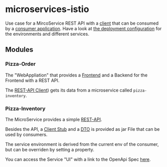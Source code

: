 # microservices-istio

Use case for a MircoService REST API with a [client](./pizza-inventory/pizza-inventory-api/src/main/java/io/joachimprinzbach/pizzainventory/api/PizzaInventoryClient.java) that can be consumed by a [consumer application](./pizza-order/src/main/java/io/joachimprinzbach/pizzaorder/PizzaOrderRestController.java).
Have a look at [the deployment configuration](https://github.com/joachimprinzbach/okd4-deployment-configuration) for the environments and different services.

## Modules

### Pizza-Order
The "WebAppliation" that provides a [Frontend](https://joachim-pizza-order-test.apps.origin.baloise.dev/) and a Backend for the Frontend with a REST API.

The [REST-API Client](./pizza-order/src/main/java/io/joachimprinzbach/pizzaorder/PizzaOrderRestController.java)) gets its data from a microservice called `pizza-inventory`. 


### Pizza-Inventory
The MicroService provides a simple [REST-API](./pizza-inventory/pizza-inventory-impl/src/main/java/io/joachimprinzbach/pizzainventory/PizzaInventoryRestController.java).

Besides the API, a [Client Stub](./pizza-inventory/pizza-inventory-api/src/main/java/io/joachimprinzbach/pizzainventory/api/PizzaInventoryClient.java) and a [DTO](./pizza-inventory/pizza-inventory-api/src/main/java/io/joachimprinzbach/pizzainventory/api/PizzaInventoryItemDto.java) is provided as jar File that can be used by consumers.

The service environment is derived from the current env of the consumer, but can be overriden by setting a property.  

You can access the Service "UI" with a link to the OpenApi Spec [here](https://joachim-pizza-inventory-test.apps.origin.baloise.dev/).